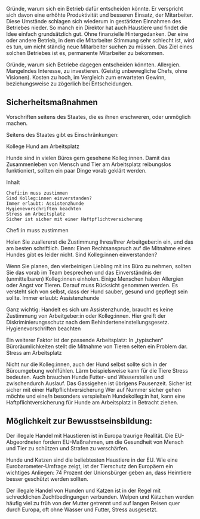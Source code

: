 Gründe, warum sich ein Betrieb dafür entscheiden könnte. 
Er verspricht sich davon eine erhöhte Produktivität und besseren Einsatz, der Mitarbeiter. Diese Umstände schlagen sich wiederum in gestärkten Einnahmen des Betriebes nieder. 
So manch ein Direktor hat auch Haustiere und findet die Idee einfach grundsätzlich gut. Ohne finanzielle Hintergedanken. 
Der eine oder andere Betrieb, in dem die Mitarbeiter Stimmung sehr schlecht ist, wird es tun, um nicht ständig neue Mitarbeiter suchen zu müssen. Das Ziel eines solchen Betriebes ist es, permanente Mitarbeiter zu bekommen. 


Gründe, warum sich Betriebe dagegen entscheiden könnten. 
Allergien. 
Mangelndes Interesse, zu investieren. (Geistig unbewegliche Chefs, ohne Visionen). 
Kosten zu hoch, im Vergleich zum erwarteten Gewinn, beziehungsweise zu zögerlich bei Entscheidungen. 



## Sicherheitsmaßnahmen 
Vorschriften seitens des Staates, die es ihnen erschweren, oder unmöglich machen. 

Seitens des Staates gibt es Einschränkungen: 

Kollege Hund am Arbeitsplatz

Hunde sind in vielen Büros gern gesehene Kolleg:innen. Damit das Zusammenleben von Mensch und Tier am Arbeitsplatz reibungslos funktioniert, sollten ein paar Dinge vorab geklärt werden. 

Inhalt

    Chefi:in muss zustimmen
    Sind Kolleg:innen einverstanden?
    Immer erlaubt: Assistenzhunde
    Hygienevorschriften beachten
    Stress am Arbeitsplatz
    Sicher ist sicher mit einer Haftpflichtversicherung

Chefi:in muss zustimmen

Holen Sie zuallererst die Zustimmung Ihres/Ihrer Arbeitgeber:in ein, und das am besten schriftlich. Denn: Einen Rechtsanspruch auf die Mitnahme eines Hundes gibt es leider nicht.
Sind Kolleg:innen einverstanden?

Wenn Sie planen, den vierbeinigen Liebling mit ins Büro zu nehmen, sollten Sie das vorab im Team besprechen und das Einverständnis der (unmittelbaren) Kolleg:innen einholen. Einige Menschen haben Allergien oder Angst vor Tieren. Darauf muss Rücksicht genommen werden. Es versteht sich von selbst, dass der Hund sauber, gesund und gepflegt sein sollte.
Immer erlaubt: Assistenzhunde

Ganz wichtig: Handelt es sich um Assistenzhunde, braucht es keine Zustimmung von Arbeitgeber:in oder Kolleg:innen. Hier greift der Diskriminierungsschutz nach dem Behinderteneinstellungsgesetz. 
Hygienevorschriften beachten

Ein weiterer Faktor ist der passende Arbeitsplatz: In „typischen“ Büroräumlichkeiten stellt die Mitnahme von Tieren selten ein Problem dar.
Stress am Arbeitsplatz

Nicht nur die Kolleg:innen, auch der Hund selbst sollte sich in der Büroumgebung wohlfühlen. Lärm beispielsweise kann für die Tiere Stress bedeuten. Auch brauchen Hunde Futter- und Wasserstellen und zwischendurch Auslauf. Das Gassigehen ist übrigens Pausenzeit.
Sicher ist sicher mit einer Haftpflichtversicherung
Wer auf Nummer sicher gehen möchte und eine/n besonders verspielte/n Hundekolleg:in hat, kann eine Haftpflichtversicherung für Hunde am Arbeitsplatz in Betracht ziehen. 


## Möglichkeit zur Bewusstseinsbildung:

Der illegale Handel mit Haustieren ist in Europa traurige Realität. Die EU-Abgeordneten fordern EU-Maßnahmen, um die Gesundheit von Mensch und Tier zu schützen und Strafen zu verschärfen. 

Hunde und Katzen sind die beliebtesten Haustiere in der EU. Wie eine Eurobarometer-Umfrage zeigt, ist der Tierschutz den Europäern ein wichtiges Anliegen: 74 Prozent der Unionsbürger geben an, dass Heimtiere besser geschützt werden sollten.

Der illegale Handel von Hunden und Katzen ist in der Regel mit schrecklichen Zuchtbedingungen verbunden. Welpen und Kätzchen werden häufig viel zu früh von der Mutter getrennt und auf langen Reisen quer durch Europa, oft ohne Wasser und Futter, Stress ausgesetzt.